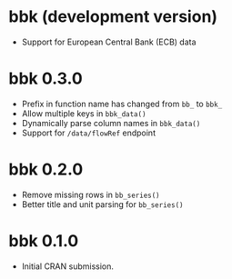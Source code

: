 # bbk (development version)

* Support for European Central Bank (ECB) data

# bbk 0.3.0

* Prefix in function name has changed from `bb_` to `bbk_`
* Allow multiple keys in `bbk_data()`
* Dynamically parse column names in `bbk_data()`
* Support for `/data/flowRef` endpoint

# bbk 0.2.0

* Remove missing rows in `bb_series()`
* Better title and unit parsing for `bb_series()`

# bbk 0.1.0

* Initial CRAN submission.
